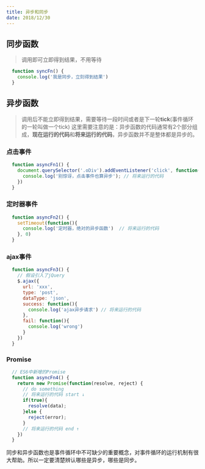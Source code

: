 ```yaml
---
title: 异步和同步
date: 2018/12/30
---
```


## 同步函数
>调用即可立即得到结果，不用等待


```js
  function syncFn() {
    console.log('我是同步，立刻得到结果')
  }
```

## 异步函数
>调用后不能立即得到结果，需要等待一段时间或者是下一轮**tick**(事件循环的一轮叫做一个tick)
>这里需要注意的是：异步函数的代码通常有2个部分组成，**现在运行的代码**和**将来运行的代码**，异步函数并不是整体都是异步的。


### 点击事件
```js
  function asyncFn1() {
    document.querySelector('.oDiv').addEventListener('click', function(){
      console.log('别惊讶，点击事件也算异步'); // 将来运行的代码
    })
  }
```


### 定时器事件
```js
  function asyncFn2() {
    setTimeout(function(){
      console.log('定时器，绝对的异步函数')  // 将来运行的代码
    }, 0)
  }
```


### ajax事件
```js
  function asyncFn3() {
    // 假设引入了jQuery
    $.ajax({
      url: 'xxx',
      type: 'post',
      dataType: 'json',
      success: function(){
        console.log('ajax异步请求') // 将来运行的代码
      },
      fail: function(){
        console.log('wrong')
      }
    })
  }
```

### Promise
```js
  // ES6中新增的Promise
  function asyncFn4() {
    return new Promise(function(resolve, reject) {
      // do something
      // 将来运行的代码 start ↓
      if(true){
        resolve(data);
      }else {
        reject(error);
      }
      // 将来运行的代码 end ↑
    })
  }
```

同步和异步函数也是事件循环中不可缺少的重要概念，对事件循环的运行机制有很大帮助。所以一定要清楚辨认哪些是异步，哪些是同步。
